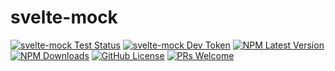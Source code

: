 # svelte-mock
[![svelte-mock Test Status](https://github.com/kobejean/svelte-mock/workflows/Test%20Node.js%20Package/badge.svg)](https://github.com/kobejean/svelte-mock/actions)
[![svelte-mock Dev Token](https://badge.devtoken.rocks/svelte-mock)](https://devtoken.rocks/package/svelte-mock)
[![NPM Latest Version](https://img.shields.io/npm/v/svelte-mock/latest)](https://www.npmjs.com/package/svelte-mock)
[![NPM Downloads](https://img.shields.io/npm/dt/svelte-mock?style=flat)](https://www.npmtrends.com/svelte-mock)
[![GitHub License](https://img.shields.io/github/license/kobejean/svelte-mock)](https://github.com/kobejean/svelte-mock/blob/master/LICENSE)
[![PRs Welcome](https://img.shields.io/badge/PRs-welcome-brightgreen.svg?style=flat)](http://makeapullrequest.com)
